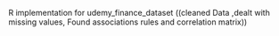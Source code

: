 R implementation for udemy_finance_dataset
((cleaned Data ,dealt with missing values, Found associations rules and correlation matrix))
